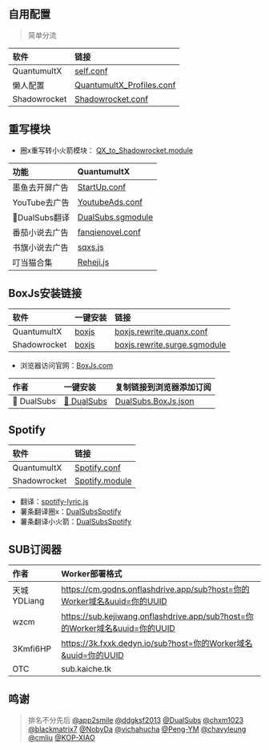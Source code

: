 ## 自用配置
> 简单分流

| 软件 | 链接 |
| :-----| :---- |
|QuantumultX|  [self.conf](https://raw.githubusercontent.com/wztt7/rules/main/QuantumultX/self.conf) |
|懒人配置|  [QuantumultX_Profiles.conf](https://raw.githubusercontent.com/KOP-XIAO/QuantumultX/master/QuantumultX_Profiles.conf) |
|Shadowrocket|  [Shadowrocket.conf](https://raw.githubusercontent.com/wztt7/rules/main/Shadowrocket/Shadowrocket.conf) |


## 重写模块
* 圈x重写转小火箭模块： [QX_to_Shadowrocket.module](https://raw.githubusercontent.com/wztt7/rules/main/Shadowrocket/Module/QX_to_Shadowrocket.module)

| 功能 | QuantumultX |
| :-----| :---- |
|墨鱼去开屏广告|  [StartUp.conf](https://raw.githubusercontent.com/ddgksf2013/Rewrite/master/AdBlock/StartUp.conf) |
|YouTube去广告|  [YoutubeAds.conf](https://raw.githubusercontent.com/ddgksf2013/Rewrite/master/AdBlock/YoutubeAds.conf) |
|🍿DualSubs翻译|  [DualSubs.sgmodule](https://raw.githubusercontent.com/wztt7/rules/main/QuantumultX/Rewrite/DualSubs.sgmodule) |
|番茄小说去广告|  [fanqienovel.conf](https://raw.githubusercontent.com/wztt7/rules/main/QuantumultX/Rewrite/fanqienovel.conf) |
|书旗小说去广告|  [sqxs.js](https://raw.githubusercontent.com/Yu9191/Rewrite/main/sqxs.js) |
|叮当猫合集|  [Reheji.js](https://raw.githubusercontent.com/chxm1023/Rewrite/main/Reheji.js) |


## BoxJs安装链接

| 软件 | 一键安装 | 链接 |
| :-----| :---- |:---- |
|QuantumultX|  [boxjs](https://api.boxjs.app/quanx-install) |  [boxjs.rewrite.quanx.conf](https://github.com/chavyleung/scripts/raw/master/box/rewrite/boxjs.rewrite.quanx.conf) |
|Shadowrocket| [boxjs](http://api.boxjs.app/shadowrocket-install) | [boxjs.rewrite.surge.sgmodule](https://github.com/chavyleung/scripts/raw/master/box/rewrite/boxjs.rewrite.surge.sgmodule) |

* 浏览器访问官网：[BoxJs.com](http://boxjs.com)
  
| 作者 | 一键安装 | 复制链接到浏览器添加订阅 |
| :-----| :---- |:---- |
|🍿️ DualSubs |  [🍿️ DualSubs](http://boxjs.com/#/sub/add/https%3A%2F%2Fgithub.com%2FDualSubs%2FBoxJs%2Fraw%2Fmain%2FDualSubs.BoxJs.json) | [DualSubs.BoxJs.json](https://raw.githubusercontent.com/DualSubs/BoxJs/main/DualSubs.BoxJs.json) |


## Spotify

| 软件 | 链接 |
| :-----| :---- |
|QuantumultX|  [Spotify.conf](https://raw.githubusercontent.com/wztt7/rules/main/QuantumultX/Rewrite/Spotify.conf) |
|Shadowrocket|  [Spotify.module](https://raw.githubusercontent.com/wztt7/rules/main/Shadowrocket/Module/Spotify.module) |
* 翻译：[spotify-lyric.js](https://raw.githubusercontent.com/app2smile/rules/master/js/spotify-lyric.js)
* 薯条翻译圈x：[DualSubsSpotify](https://raw.githubusercontent.com/wztt7/rules/main/QuantumultX/Rewrite/DualSubsSpotify.snippet) 
* 薯条翻译小火箭：[DualSubsSpotify](https://raw.githubusercontent.com/wztt7/rules/main/Shadowrocket/Module/DualSubsSpotify.module) 


## SUB订阅器

| 作者 | Worker部署格式 |
| :-----| :---- |
|天城YDLiang | https://cm.godns.onflashdrive.app/sub?host=你的Worker域名&uuid=你的UUID|
|wzcm | https://sub.kejiwang.onflashdrive.app/sub?host=你的Worker域名&uuid=你的UUID|
|3Kmfi6HP| https://3k.fxxk.dedyn.io/sub?host=你的Worker域名&uuid=你的UUID|
|OTC| sub.kaiche.tk|



## 鸣谢
> 排名不分先后
[@app2smile](https://github.com/app2smile)
[@ddgksf2013](https://github.com/ddgksf2013)
[@DualSubs](https://github.com/DualSubs)
[@chxm1023](https://github.com/chxm1023/Rewrite)
[@blackmatrix7](https://github.com/blackmatrix7/ios_rule_script)
[@NobyDa](https://github.com/NobyDa)
[@yichahucha](https://github.com/yichahucha)
[@Peng-YM](https://github.com/Peng-YM)
[@chavyleung](https://github.com/chavyleung)
[@cmliu](https://github.com/cmliu)
[@KOP-XIAO](https://github.com/KOP-XIAO)






